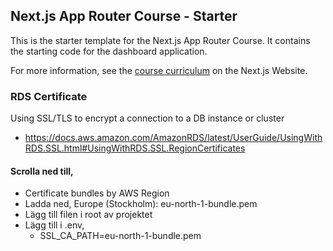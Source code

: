 ## Next.js App Router Course - Starter

This is the starter template for the Next.js App Router Course. It contains the starting code for the dashboard application.

For more information, see the [course curriculum](https://nextjs.org/learn) on the Next.js Website.


### RDS Certificate
Using SSL/TLS to encrypt a connection to a DB instance or cluster
- https://docs.aws.amazon.com/AmazonRDS/latest/UserGuide/UsingWithRDS.SSL.html#UsingWithRDS.SSL.RegionCertificates

#### Scrolla ned till, 
- Certificate bundles by AWS Region
- Ladda ned, Europe (Stockholm):	eu-north-1-bundle.pem
- Lägg till filen i root av projektet
- Lägg till i .env, 
  - SSL_CA_PATH=eu-north-1-bundle.pem
